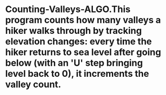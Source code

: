 # Counting-Valleys-ALGO.This program counts how many valleys a hiker walks through by tracking elevation changes: every time the hiker returns to sea level after going below (with an 'U' step bringing level back to 0), it increments the valley count.
